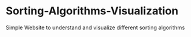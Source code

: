 # Sorting-Algorithms-Visualization
Simple Website to understand and visualize different sorting algorithms
